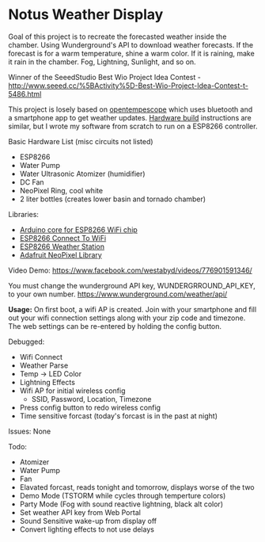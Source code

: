 # Notus Weather Display
Goal of this project is to recreate the forecasted weather inside the chamber.  Using Wunderground's API to download weather forecasts.  If the forecast is for a warm temperature, shine a warm color.  If it is raining, make it rain in the chamber.  Fog, Lightning, Sunlight, and so on.

Winner of the SeeedStudio Best Wio Project Idea Contest - 
http://www.seeed.cc/%5BActivity%5D-Best-Wio-Project-Idea-Contest-t-5486.html

This project is losely based on [opentempescope](https://github.com/kenkawakenkenke/tempescope) which uses bluetooth and a smartphone app to get weather updates.  [Hardware build](https://github.com/kenkawakenkenke/tempescope/wiki/1.-Building-OpenTempescope) instructions are similar, but I wrote my software from scratch to run on a ESP8266 controller. 

Basic Hardware List (misc circuits not listed) 
- ESP8266
- Water Pump
- Water Ultrasonic Atomizer (humidifier)
- DC Fan
- NeoPixel Ring, cool white
- 2 liter bottles (creates lower basin and tornado chamber)

Libraries:
- [Arduino core for ESP8266 WiFi chip](https://github.com/esp8266/Arduino)
- [ESP8266 Connect To WiFi](https://github.com/kentaylor/WiFiManager)
- [ESP8266 Weather Station](https://github.com/squix78/esp8266-weather-station)
- [Adafruit NeoPixel Library](https://github.com/adafruit/Adafruit_NeoPixel)

Video Demo: https://www.facebook.com/westabyd/videos/776901591346/

You must change the wunderground API key, WUNDERGRROUND_API_KEY, to your own number.
https://www.wunderground.com/weather/api/

**Usage:**
On first boot, a wifi AP is created.  Join with your smartphone and fill out your wifi connection settings along with your zip code and timezone.
The web settings can be re-entered by holding the config button.

Debugged:
- Wifi Connect
- Weather Parse
- Temp -> LED Color
- Lightning Effects
- Wifi AP for initial wireless config
  - SSID, Password, Location, Timezone
- Press config button to redo wireless config
- Time sensitive forcast (today's forcast is in the past at night)

Issues:
None

Todo:
- Atomizer
- Water Pump
- Fan
- Elavated forcast, reads tonight and tomorrow, displays worse of the two
- Demo Mode (TSTORM while cycles through temperture colors)
- Party Mode (Fog with sound reactive lightning, black alt color)
- Set weather API key from Web Portal
- Sound Sensitive wake-up from display off
- Convert lighting effects to not use delays
